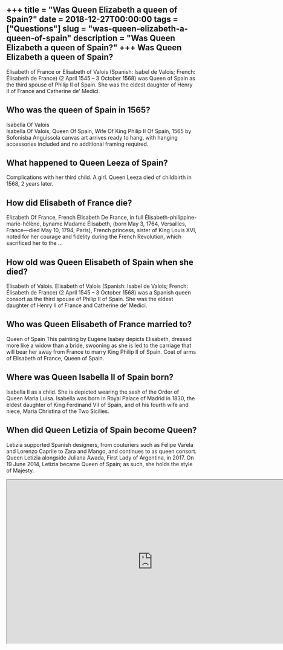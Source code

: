+++
title = "Was Queen Elizabeth a queen of Spain?"
date = 2018-12-27T00:00:00
tags = ["Questions"]
slug = "was-queen-elizabeth-a-queen-of-spain"
description = "Was Queen Elizabeth a queen of Spain?"
+++
Was Queen Elizabeth a queen of Spain?
-------------------------------------

Elisabeth of France or Elisabeth of Valois (Spanish: Isabel de Valois; French: Élisabeth de France) (2 April 1545 – 3 October 1568) was Queen of Spain as the third spouse of Philip II of Spain. She was the eldest daughter of Henry II of France and Catherine de’ Medici.

Who was the queen of Spain in 1565?
-----------------------------------

Isabella Of Valois  
Isabella Of Valois, Queen Of Spain, Wife Of King Philip II Of Spain, 1565 by Sofonisba Anguissola canvas art arrives ready to hang, with hanging accessories included and no additional framing required.

What happened to Queen Leeza of Spain?
--------------------------------------

Complications with her third child. A girl. Queen Leeza died of childbirth in 1568, 2 years later.

How did Elisabeth of France die?
--------------------------------

Elizabeth Of France, French Élisabeth De France, in full Élisabeth-philippine-marie-hélène, byname Madame Élisabeth, (born May 3, 1764, Versailles, France—died May 10, 1794, Paris), French princess, sister of King Louis XVI, noted for her courage and fidelity during the French Revolution, which sacrificed her to the …

How old was Queen Elisabeth of Spain when she died?
---------------------------------------------------

Elisabeth of Valois. Elisabeth of Valois (Spanish: Isabel de Valois; French: Élisabeth de France) (2 April 1545 – 3 October 1568) was a Spanish queen consort as the third spouse of Philip II of Spain. She was the eldest daughter of Henry II of France and Catherine de’ Medici.

Who was Queen Elisabeth of France married to?
---------------------------------------------

Queen of Spain This painting by Eugène Isabey depicts Elisabeth, dressed more like a widow than a bride, swooning as she is led to the carriage that will bear her away from France to marry King Philip II of Spain. Coat of arms of Elisabeth of France, Queen of Spain.

Where was Queen Isabella II of Spain born?
------------------------------------------

Isabella II as a child. She is depicted wearing the sash of the Order of Queen Maria Luisa. Isabella was born in Royal Palace of Madrid in 1830, the eldest daughter of King Ferdinand VII of Spain, and of his fourth wife and niece, Maria Christina of the Two Sicilies.

When did Queen Letizia of Spain become Queen?
---------------------------------------------

Letizia supported Spanish designers, from couturiers such as Felipe Varela and Lorenzo Caprile to Zara and Mango, and continues to as queen consort. Queen Letizia alongside Juliana Awada, First Lady of Argentina, in 2017. On 19 June 2014, Letizia became Queen of Spain; as such, she holds the style of Majesty.

<iframe allow="accelerometer; autoplay; clipboard-write; encrypted-media; gyroscope; picture-in-picture" allowfullscreen="" class="__youtube_prefs__  epyt-is-override  no-lazyload" data-no-lazy="1" data-origheight="433" data-origwidth="770" data-skipgform_ajax_framebjll="" height="433" id="_ytid_53220" loading="lazy" src="https://www.youtube.com/embed/PI0P4xDnPCI?enablejsapi=1&autoplay=0&cc_load_policy=0&cc_lang_pref=&iv_load_policy=1&loop=0&modestbranding=0&rel=1&fs=1&playsinline=0&autohide=2&theme=dark&color=red&controls=1&" title="YouTube player" width="770"></iframe>